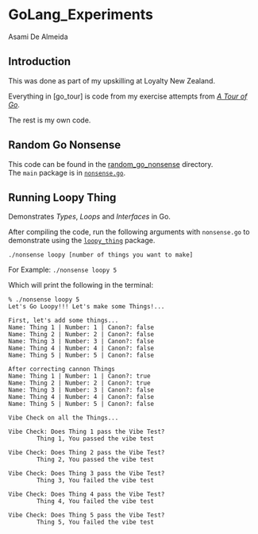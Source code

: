 # GoLang_Experiments

Asami De Almeida

## Introduction

This was done as part of my upskilling at Loyalty New Zealand.

Everything in [go_tour] is code from my exercise attempts from *[A Tour of Go](https://go.dev/tour)*.

The rest is my own code.

## Random Go Nonsense
This code can be found in the [random_go_nonsense](random_go_nonsense) directory.</br>
The `main` package is in [`nonsense.go`](random_go_nonsense/nonsense/nonsense.go).

## Running Loopy Thing
Demonstrates _Types_, _Loops_ and _Interfaces_ in Go.

After compiling the code, run the following arguments with `nonsense.go` to demonstrate using the [`loopy_thing`](random_go_nonsense/loopy_thing/loopy_thing.go) package.

`./nonsense loopy [number of things you want to make]`

For Example:
`./nonsense loopy 5`

Which will print the following in the terminal:
```
% ./nonsense loopy 5
Let's Go Loopy!!! Let's make some Things!...

First, let's add some things...
Name: Thing 1 | Number: 1 | Canon?: false
Name: Thing 2 | Number: 2 | Canon?: false
Name: Thing 3 | Number: 3 | Canon?: false
Name: Thing 4 | Number: 4 | Canon?: false
Name: Thing 5 | Number: 5 | Canon?: false

After correcting cannon Things
Name: Thing 1 | Number: 1 | Canon?: true
Name: Thing 2 | Number: 2 | Canon?: true
Name: Thing 3 | Number: 3 | Canon?: false
Name: Thing 4 | Number: 4 | Canon?: false
Name: Thing 5 | Number: 5 | Canon?: false

Vibe Check on all the Things...

Vibe Check: Does Thing 1 pass the Vibe Test?
        Thing 1, You passed the vibe test

Vibe Check: Does Thing 2 pass the Vibe Test?
        Thing 2, You passed the vibe test

Vibe Check: Does Thing 3 pass the Vibe Test?
        Thing 3, You failed the vibe test

Vibe Check: Does Thing 4 pass the Vibe Test?
        Thing 4, You failed the vibe test

Vibe Check: Does Thing 5 pass the Vibe Test?
        Thing 5, You failed the vibe test
```
